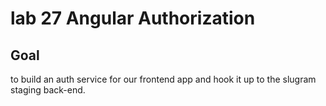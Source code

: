 # lab 27 Angular Authorization

## Goal
to build an auth service for our frontend app and hook it up to the slugram staging back-end.
